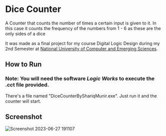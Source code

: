 

 # Dice Counter 

A Counter that counts the number of times a certain input is given to it. In this case it counts the frequency of the numbers from 1 - 6 as these are the only sides of a dice

It was made as a final project for my course Digital Logic Design during my 2nd Semester at [National University of Computer and Emerging Sciences](http://nu.edu.pk/).

## How to Run

### Note: You will need the software <em>Logic Works</em> to execute the .cct file provided.

There's a file named "DiceCounterByShariqMunir.exe". Just run it and the counter will start.

## Screenshot

![Screenshot 2023-06-27 191107](https://github.com/shariqmunir99/Dice-Counter/assets/114104536/136343da-1b5c-4042-95c2-5a333984fbd2)
